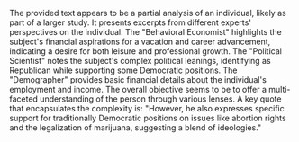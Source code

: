 The provided text appears to be a partial analysis of an individual, likely as part of a larger study. It presents excerpts from different experts' perspectives on the individual. The "Behavioral Economist" highlights the subject's financial aspirations for a vacation and career advancement, indicating a desire for both leisure and professional growth. The "Political Scientist" notes the subject's complex political leanings, identifying as Republican while supporting some Democratic positions. The "Demographer" provides basic financial details about the individual's employment and income. The overall objective seems to be to offer a multi-faceted understanding of the person through various lenses. A key quote that encapsulates the complexity is: "However, he also expresses specific support for traditionally Democratic positions on issues like abortion rights and the legalization of marijuana, suggesting a blend of ideologies."